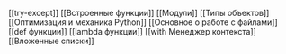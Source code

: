 [[try-except]]
[[Встроенные функции]]
[[Модули]]
[[Типы объектов]]
[[Оптимизация и механика Python]]
[[Основное о работе с файлами]]
[[def функции]]
[[lambda функции]]
[[with Менеджер контекста]]
[[Вложенные списки]]